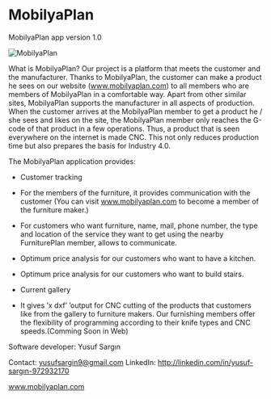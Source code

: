 # MobilyaPlan
MobilyaPlan app version 1.0


![MobilyaPlan](https://firebasestorage.googleapis.com/v0/b/mpedit-db695.appspot.com/o/yeniurunler%2Fbiglogo.png?alt=media&token=b90ac207-41c5-4297-86c8-1065b5693641)


What is MobilyaPlan?
Our project is a platform that meets the customer and the manufacturer. 
Thanks to MobilyaPlan, the customer can make a product he sees on our website (www.mobilyaplan.com) to all members who are members of MobilyaPlan in a comfortable way. 
Apart from other similar sites, MobilyaPlan supports the manufacturer in all aspects of production. 
When the customer arrives at the MobilyaPlan member to get a product he / she sees and likes on the site, the MobilyaPlan member only reaches the G-code of that product in a few operations.
Thus, a product that is seen everywhere on the internet is made CNC. 
This not only reduces production time but also prepares the basis for Industry 4.0.

The MobilyaPlan application provides:

- Customer tracking

- For the members of the furniture, it provides communication with the customer (You can visit www.mobilyaplan.com to become a member of the furniture maker.)

- For customers who want furniture, name, mail, phone number, the type and location of the service they want to get using the nearby FurniturePlan member, allows to communicate.

- Optimum price analysis for our customers who want to have a kitchen.

- Optimum price analysis for our customers who want to build stairs.

- Current gallery

- It gives ’x dxf’ ’output for CNC cutting of the products that customers like from the gallery to furniture makers.
Our furnishing members offer the flexibility of programming according to their knife types and CNC speeds.(Comming Soon in Web)

Software developer: Yusuf Sargın

Contact: yusufsargin9@gmail.com
LinkedIn: http://linkedin.com/in/yusuf-sargın-972932170

www.mobilyaplan.com
